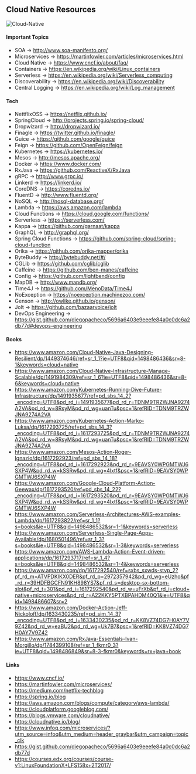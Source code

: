 ## Cloud Native Resources

![Cloud-Native](https://scontent-gru2-1.xx.fbcdn.net/v/t31.0-8/19388446_811285335714121_7182658992525584368_o.jpg?oh=6a3ada7245faad28522e84ae7c0e06a0&oe=59C4F889)

#### Important Topics

* SOA -> http://www.soa-manifesto.org/
* Microservices -> https://martinfowler.com/articles/microservices.html
* Cloud Native -> https://www.cncf.io/about/faq/
* Containers    -> https://en.wikipedia.org/wiki/Linux_containers
* Serverless   -> https://en.wikipedia.org/wiki/Serverless_computing
* Discoverability -> https://en.wikipedia.org/wiki/Discoverability
* Central Logging -> https://en.wikipedia.org/wiki/Log_management

#### Tech

* NettflixOSS -> https://netflix.github.io/
* SpringCloud -> http://projects.spring.io/spring-cloud/
* Dropwizard ->  http://dropwizard.io/
* Finagle    -> https://twitter.github.io/finagle/
* Guice      -> https://github.com/google/guice
* Feign      -> https://github.com/OpenFeign/feign
* Kubernetes -> https://kubernetes.io/
* Mesos      -> http://mesos.apache.org/
* Docker     -> https://www.docker.com/
* RxJava     -> https://github.com/ReactiveX/RxJava
* gRPC       -> http://www.grpc.io/
* Linkerd    -> https://linkerd.io/
* CoreDNS    -> https://coredns.io/
* FluentD    -> http://www.fluentd.org/
* NoSQL      -> http://nosql-database.org/
* Lambda     -> https://aws.amazon.com/lambda
* Cloud Functions -> https://cloud.google.com/functions/
* Serverless -> https://serverless.com/
* Kappa -> https://github.com/garnaat/kappa
* GraphQL -> http://graphql.org/
* Spring Cloud Functions -> https://github.com/spring-cloud/spring-cloud-function
* Orika -> https://github.com/orika-mapper/orika
* ByteBuddy -> http://bytebuddy.net/#/
* CGLib -> https://github.com/cglib/cglib
* Caffeine -> https://github.com/ben-manes/caffeine
* Config -> https://github.com/lightbend/config
* MapDB -> http://www.mapdb.org/
* Time4J -> https://github.com/MenoData/Time4J
* NoException -> https://noexception.machinezoo.com/
* Genson -> http://owlike.github.io/genson/
* Jolt -> https://github.com/bazaarvoice/jolt
* DevOps Engineering -> https://gist.github.com/diegopacheco/5696a6403e9eeefe84a0c0dc6a2db77d#devops-engineering

#### Books

* https://www.amazon.com/Cloud-Native-Java-Designing-Resilient/dp/1449374646/ref=sr_1_1?ie=UTF8&qid=1498486436&sr=8-1&keywords=cloud+native
* https://www.amazon.com/Cloud-Native-Infrastructure-Manage-Scalable/dp/1491984309/ref=sr_1_6?ie=UTF8&qid=1498486436&sr=8-6&keywords=cloud+native
* https://www.amazon.com/Kubernetes-Running-Dive-Future-Infrastructure/dp/1491935677/ref=pd_sbs_14_2?_encoding=UTF8&pd_rd_i=1491935677&pd_rd_r=TDNM9TRZWJNA9274A2VA&pd_rd_w=8RsyM&pd_rd_wg=uanTu&psc=1&refRID=TDNM9TRZWJNA9274A2VA
* https://www.amazon.com/Kubernetes-Action-Marko-Luksa/dp/1617293725/ref=pd_sbs_14_3?_encoding=UTF8&pd_rd_i=1617293725&pd_rd_r=TDNM9TRZWJNA9274A2VA&pd_rd_w=8RsyM&pd_rd_wg=uanTu&psc=1&refRID=TDNM9TRZWJNA9274A2VA
* https://www.amazon.com/Mesos-Action-Roger-Ignazio/dp/1617292923/ref=pd_sbs_14_18?_encoding=UTF8&pd_rd_i=1617292923&pd_rd_r=9EAVSY0WPGMTWJ6SXP4W&pd_rd_w=kSSRw&pd_rd_wg=4lxtf&psc=1&refRID=9EAVSY0WPGMTWJ6SXP4W
* https://www.amazon.com/Google-Cloud-Platform-Action-Geewax/dp/1617293520/ref=pd_sbs_14_22?_encoding=UTF8&pd_rd_i=1617293520&pd_rd_r=9EAVSY0WPGMTWJ6SXP4W&pd_rd_w=kSSRw&pd_rd_wg=4lxtf&psc=1&refRID=9EAVSY0WPGMTWJ6SXP4W
* https://www.amazon.com/Serverless-Architectures-AWS-examples-Lambda/dp/1617293822/ref=sr_1_1?s=books&ie=UTF8&qid=1498486532&sr=1-1&keywords=serverless
* https://www.amazon.com/Serverless-Single-Page-Apps-Available/dp/1680501496/ref=sr_1_3?s=books&ie=UTF8&qid=1498486532&sr=1-3&keywords=serverless
* https://www.amazon.com/AWS-Lambda-Action-Event-driven-applications/dp/1617293717/ref=sr_1_4?s=books&ie=UTF8&qid=1498486532&sr=1-4&keywords=serverless
* https://www.amazon.com/dp/1617292540/ref=sxbs_sxwds-stvp_2?pf_rd_m=ATVPDKIKX0DER&pf_rd_p=2972357942&pd_rd_wg=eUzho&pf_rd_r=39HDFBGCFN91KH898YS7&pf_rd_s=desktop-sx-bottom-slot&pf_rd_t=301&pd_rd_i=1617292540&pd_rd_w=uFrXb&pf_rd_i=cloud+native+microservices&pd_rd_r=A22KKY5PTXBPAHDM40Q1&ie=UTF8&qid=1498486607&sr=2
* https://www.amazon.com/Docker-Action-Jeff-Nickoloff/dp/1633430235/ref=pd_sim_14_3?_encoding=UTF8&pd_rd_i=1633430235&pd_rd_r=KK8VZ74DG7H0AY7V9Z42&pd_rd_w=eaBU2&pd_rd_wg=Uk7B7&psc=1&refRID=KK8VZ74DG7H0AY7V9Z42
* https://www.amazon.com/RxJava-Essentials-Ivan-Morgillo/dp/1784399108/ref=sr_1_fkmr0_3?ie=UTF8&qid=1498486849&sr=8-3-fkmr0&keywords=rx+java+book

#### Links

* https://www.cncf.io/
* https://martinfowler.com/microservices/
* https://medium.com/netflix-techblog
* https://spring.io/blog
* https://aws.amazon.com/blogs/compute/category/aws-lambda/
* https://cloudplatform.googleblog.com/
* https://blogs.vmware.com/cloudnative/
* https://cloudnative.io/blog/
* https://www.infoq.com/microservices/?utm_source=infoq&utm_medium=header_graybar&utm_campaign=topic_clk
* https://gist.github.com/diegopacheco/5696a6403e9eeefe84a0c0dc6a2db77d
* https://courses.edx.org/courses/course-v1:LinuxFoundationX+LFS158x+2T2017/

